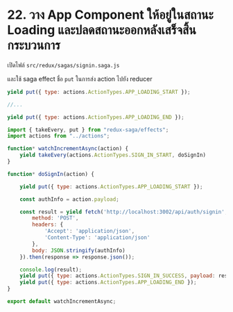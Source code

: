 # 22. วาง App Component ให้อยู่ในสถานะ Loading และปลดสถานะออกหลังเสร็จสิ้นกระบวนการ

เปิดไฟล์ `src/redux/sagas/signin.saga.js`

และใช้ saga effect ชื่อ `put` ในการส่ง action ไปยัง reducer 

```js
yield put({ type: actions.ActionTypes.APP_LOADING_START });

//...

yield put({ type: actions.ActionTypes.APP_LOADING_END });

```

```js
import { takeEvery, put } from "redux-saga/effects";
import actions from "../actions";

function* watchIncrementAsync(action) {
    yield takeEvery(actions.ActionTypes.SIGN_IN_START, doSignIn)
}

function* doSignIn(action) {

    yield put({ type: actions.ActionTypes.APP_LOADING_START });

    const authInfo = action.payload;

    const result = yield fetch('http://localhost:3002/api/auth/signin', {
        method: 'POST',
        headers: {
            'Accept': 'application/json',
            'Content-Type': 'application/json'
        },
        body: JSON.stringify(authInfo)
    }).then(response => response.json());

    console.log(result);
    yield put({ type: actions.ActionTypes.SIGN_IN_SUCCESS, payload: result });
    yield put({ type: actions.ActionTypes.APP_LOADING_END });
}

export default watchIncrementAsync;
```